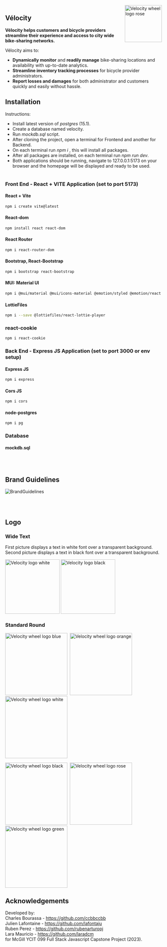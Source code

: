 <img src="Frontend/public/wheel-logo-animation-v2.gif" alt="Velocity wheel logo rose" align="right" width="119" />

## Vélocity

**Vélocity helps customers and bicycle providers streamline their experience and access to city wide bike-sharing networks.**

Vélocity aims to:

- **Dynamically monitor** and **readily manage** bike-sharing locations and availability with up-to-date analytics.
- **Streamline inventory tracking processes** for bicycle provider administrators.
- **Report losses and damages** for both administrator and customers quickly and easily without hassle.

## Installation

Instructions:

- Install latest version of _postgres_ (15.1).
- Create a database named velocity.
- Run _mockdb.sql_ script.
- After cloning the project, open a terminal for Frontend and another for Backend.
- On each terminal run _npm i_ , this will install all packages.
- After all packages are installed, on each terminal run _npm run dev_.
- Both applications should be running, navigate to 127.0.0.1:5173 on your browser and the homepage will be displayed and ready to be used.
  <br/><br/>

### Front End - React + VITE Application (set to port 5173)

#### React + Vite

```sh
npm i create vite@latest
```

#### React-dom

```sh
npm install react react-dom
```

#### React Router

```sh
npm i react-router-dom
```

#### Bootstrap, React-Bootstrap

```sh
npm i bootstrap react-bootstrap
```

#### MUI: Material UI

```sh
npm i @mui/material @mui/icons-material @emotion/styled @emotion/react
```

#### LottieFiles

```sh
npm i --save @lottiefiles/react-lottie-player
```

### react-cookie

```sh
npm i react-cookie
```

### Back End - Express JS Application (set to port 3000 or env setup)

#### Express JS

```sh
npm i express
```

#### Cors JS

```sh
npm i cors
```

#### node-postgres

```sh
npm i pg
```

### Database

#### mockdb.sql

<br/><br/>

## Brand Guidelines

![BrandGuidelines](Frontend/public/brandguidelines.png)

<br/><br/>

## Logo

### Wide Text

First picture displays a text in white font over a transparent background. Second picture displays a text in black font over a transparent background.

<img src="Frontend/public/velocity-logo-white.png" alt="Velocity logo white" height="175" />  
<img src="Frontend/public/velocity-logo-black.png" alt="Velocity logo black" height="175" />

### Standard Round

<img src="Frontend/public/wheel-logo-blue.png" alt="Velocity wheel logo blue" height="200" />&nbsp;&nbsp;<img src="Frontend/public/wheel-logo-orange.png" alt="Velocity wheel logo orange" height="200" />&nbsp;&nbsp;<img src="Frontend/public/wheel-logo-white.png" alt="Velocity wheel logo white" height="200" />

<img src="Frontend/public/wheel-logo-bw.png" alt="Velocity wheel logo black" height="200" />&nbsp;&nbsp;<img src="Frontend/public/wheel-logo-rose.png" alt="Velocity wheel logo rose" height="200" />&nbsp;&nbsp;<img src="Frontend/public/wheel-logo-green.png" alt="Velocity wheel logo green" height="200" />

## Acknowledgements

Developed by: <br>
Charles Bourassa - https://github.com/ccbbccbb<br>
Julien Lafontaine - https://github.com/lafontaju<br>
Ruben Perez - https://github.com/rubenarturopj<br>
Lara Mauricio - https://github.com/laradcm<br>
for McGill YCIT 099 Full Stack Javascript Capstone Project (2023).

